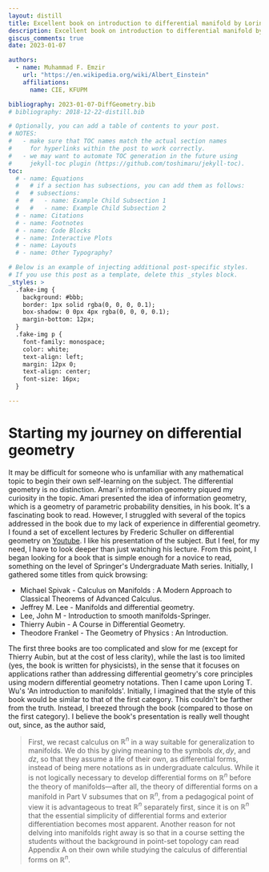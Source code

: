 ```yaml
---
layout: distill
title: Excellent book on introduction to differential manifold by Loring W. Tu.
description: Excellent book on introduction to differential manifold by Loring W. Tu.
giscus_comments: true
date: 2023-01-07

authors:
  - name: Muhammad F. Emzir
    url: "https://en.wikipedia.org/wiki/Albert_Einstein"
    affiliations:
      name: CIE, KFUPM

bibliography: 2023-01-07-DiffGeometry.bib
# bibliography: 2018-12-22-distill.bib

# Optionally, you can add a table of contents to your post.
# NOTES:
#   - make sure that TOC names match the actual section names
#     for hyperlinks within the post to work correctly.
#   - we may want to automate TOC generation in the future using
#     jekyll-toc plugin (https://github.com/toshimaru/jekyll-toc).
toc:
  # - name: Equations
  #   # if a section has subsections, you can add them as follows:
  #   # subsections:
  #   #   - name: Example Child Subsection 1
  #   #   - name: Example Child Subsection 2
  # - name: Citations
  # - name: Footnotes
  # - name: Code Blocks
  # - name: Interactive Plots
  # - name: Layouts
  # - name: Other Typography?

# Below is an example of injecting additional post-specific styles.
# If you use this post as a template, delete this _styles block.
_styles: >
  .fake-img {
    background: #bbb;
    border: 1px solid rgba(0, 0, 0, 0.1);
    box-shadow: 0 0px 4px rgba(0, 0, 0, 0.1);
    margin-bottom: 12px;
  }
  .fake-img p {
    font-family: monospace;
    color: white;
    text-align: left;
    margin: 12px 0;
    text-align: center;
    font-size: 16px;
  }

---
```


# Starting my journey on differential geometry

It may be difficult for someone who is unfamiliar with any mathematical topic to begin their own self-learning on the subject. The differential geometry is no distinction. Amari's information geometry piqued my curiosity in the topic. Amari presented the idea of information geometry, which is a geometry of parametric probability densities, in his book. It's a fascinating book to read. However, I struggled with several of the topics addressed in the book due to my lack of experience in differential geometry.  I found a set of excellent lectures by Frederic Schuller on differential geometry on [Youtube](https://www.youtube.com/watch?v=V49i_LM8B0E&list=PLPH7f_7ZlzxTi6kS4vCmv4ZKm9u8g5yic). I like his presentation of the subject. But I feel, for my need, I have to look deeper than just watching his lecture. From this point, I began looking for a book that is simple enough for a novice to read, something on the level of Springer's Undergraduate Math series.
Initially, I gathered some titles from quick browsing:
* Michael Spivak - Calculus on Manifolds : A Modern Approach to Classical Theorems of Advanced Calculus.
* Jeffrey M. Lee - Manifolds and differential geometry.
* Lee, John M - Introduction to smooth manifolds-Springer.
* Thierry Aubin - A Course in Differential Geometry.
* Theodore Frankel - The Geometry of Physics : An Introduction.

The first three books are too complicated and slow for me (except for Thierry Aubin, but at the cost of less clarity), while the last is too limited (yes, the book is written for physicists), in the sense that it focuses on applications rather than addressing differential geometry's core principles using modern differential geometry notations.
Then I came upon Loring T. Wu's 'An introduction to manifolds'. Initially, I imagined that the style of this book would be similar to that of the first category. This couldn't be farther from the truth. Instead, I breezed through the book (compared to those on the first category). I believe the book's presentation is really well thought out, since, as the author said,

>    First, we recast calculus on $\mathbb{R}^n$ in a way suitable for generalization to manifolds. We do this by giving meaning to the symbols $dx, dy$, and $dz$, so that they assume a life of their own, as differential forms, instead of being mere notations as in undergraduate calculus. While it is not logically necessary to develop differential forms on $\mathbb{R}^n$ before the theory of manifolds—after all, the theory of differential forms on a manifold in Part V subsumes that on $\mathbb{R}^n$, from a pedagogical point of view it is advantageous to treat $\mathbb{R}^n$ separately first, since it is on $\mathbb{R}^n$ that the essential simplicity of differential forms and exterior differentiation becomes most apparent. Another reason for not delving into manifolds right away is so that in a course setting the students without the background in point-set topology can read Appendix A on their own while studying the calculus of differential forms on $\mathbb{R}^n$.
<d-cite key="tu2008"></d-cite>




